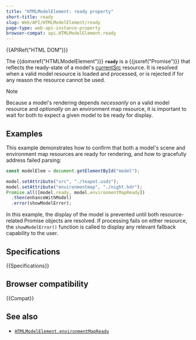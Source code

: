 ```yaml
---
title: "HTMLModelElement: ready property"
short-title: ready
slug: Web/API/HTMLModelElement/ready
page-type: web-api-instance-property
browser-compat: api.HTMLModelElement.ready
---
```


{{APIRef("HTML DOM")}}

The {{domxref("HTMLModelElement")}}
**`ready`** is a {{jsxref("Promise")}} that reflects the ready-state of a model's [currentSrc](/en-US/docs/Web/API/HTMLModelElement/currentSrc) resource. It is resolved when a valid model resource is loaded and processed, or is rejected if for any reason the resource cannot be used.

> [!NOTE]
> Because a model's rendering depends _necessarily_ on a valid model resource and _optionally_ on an environment map resource, it is important to wait for both to expect a given model to be ready for display.

## Examples

This example demonstrates how to confirm that both a model's scene and environment map resources are ready for rendering, and how to gracefully address failed parsing:

```js
const modelElem = document.getElementById("model");

model.setAttribute("src", "./teapot.usdz");
model.setAttribute("environmentmap", "./night.hdr");
Promise.all([model.ready, model.environmentMapReady])
  .then(enhanceWithModel)
  .error(showModelError);
```

In this example, the display of the model is prevented until both resource-related Promise objects are resolved. If processing fails on either resource, the `showModelError()` function is called to display any relevant fallback capability to the user.

## Specifications

{{Specifications}}

## Browser compatibility

{{Compat}}

## See also

- [`HTMLModelElement.environmentMapReady`](/en-US/docs/Web/API/HTMLModelElement/environmentMapReady)
